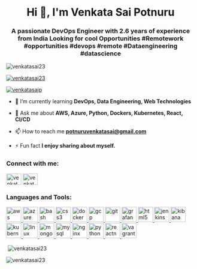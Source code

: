 <h1 align="center">Hi 👋, I'm Venkata Sai Potnuru</h1>
<h3 align="center">A passionate DevOps Engineer with 2.6 years of experience from India Looking for cool Opportunities #Remotework #opportunities #devops #remote #Dataengineering #datascience</h3>

<p align="left"> <img src="https://komarev.com/ghpvc/?username=venkatasai23&label=Profile%20views&color=0e75b6&style=flat" alt="venkatasai23" /> </p>

<p align="left"> <a href="https://github.com/ryo-ma/github-profile-trophy"><img src="https://github-profile-trophy.vercel.app/?username=venkatasai23" alt="venkatasai23" /></a> </p>

<p align="left"> <a href="https://twitter.com/venkatasaip" target="blank"><img src="https://img.shields.io/twitter/follow/venkatasaip?logo=twitter&style=for-the-badge" alt="venkatasaip" /></a> </p>

- 🌱 I’m currently learning **DevOps, Data Engineering, Web Technologies**

- 💬 Ask me about **AWS, Azure, Python, Dockers, Kubernetes, React, CI/CD**

- 📫 How to reach me **potnuruvenkatasai@gmail.com**

- ⚡ Fun fact **I enjoy sharing about myself.**

<h3 align="left">Connect with me:</h3>
<p align="left">
<a href="https://twitter.com/venkatasaip" target="blank"><img align="center" src="https://www.vectorlogo.zone/logos/twitter/twitter-tile.svg" alt="venkatasaip" height="30" width="40" /></a>
<a href="https://linkedin.com/in/venkatasai99" target="blank"><img align="center" src="https://www.vectorlogo.zone/logos/linkedin/linkedin-icon.svg" alt="venkatasai99" height="30" width="40" /></a>
</p>

<h3 align="left">Languages and Tools:</h3>

<p align="left"> 
<a href="https://aws.amazon.com" target="_blank" rel="noreferrer"> <img src="https://www.vectorlogo.zone/logos/amazon_aws/amazon_aws-icon.svg" alt="aws" width="40" height="40"/> </a> 
<a href="https://azure.microsoft.com/en-in/" target="_blank" rel="noreferrer"> <img src="https://www.vectorlogo.zone/logos/microsoft_azure/microsoft_azure-icon.svg" alt="azure" width="40" height="40"/> </a> 
<a href="https://www.gnu.org/software/bash/" target="_blank" rel="noreferrer"> <img src="https://www.vectorlogo.zone/logos/gnu_bash/gnu_bash-icon.svg" alt="bash" width="40" height="40"/> </a> 
<a href="https://www.w3schools.com/css/" target="_blank" rel="noreferrer"> <img src="https://www.vectorlogo.zone/logos/w3_css/w3_css-icon.svg" alt="css3" width="40" height="40"/> </a> 
<a href="https://www.docker.com/" target="_blank" rel="noreferrer"> <img src="https://www.vectorlogo.zone/logos/docker/docker-icon.svg" alt="docker" width="40" height="40"/> </a> 
<a href="https://cloud.google.com" target="_blank" rel="noreferrer"> <img src="https://www.vectorlogo.zone/logos/google_cloud/google_cloud-icon.svg" alt="gcp" width="40" height="40"/> </a> <a href="https://git-scm.com/" target="_blank" rel="noreferrer"> <img src="https://www.vectorlogo.zone/logos/git-scm/git-scm-icon.svg" alt="git" width="40" height="40"/> </a> 
<a href="https://grafana.com" target="_blank" rel="noreferrer"> <img src="https://www.vectorlogo.zone/logos/grafana/grafana-icon.svg" alt="grafana" width="40" height="40"/> </a> 
<a href="https://www.w3.org/html/" target="_blank" rel="noreferrer"> <img src="https://www.vectorlogo.zone/logos/w3_html5/w3_html5-icon.svg" alt="html5" width="40" height="40"/> </a> 
<a href="https://www.jenkins.io" target="_blank" rel="noreferrer"> <img src="https://www.vectorlogo.zone/logos/jenkins/jenkins-icon.svg" alt="jenkins" width="40" height="40"/> </a> 
<a href="https://www.elastic.co/kibana" target="_blank" rel="noreferrer"> <img src="https://www.vectorlogo.zone/logos/elasticco_kibana/elasticco_kibana-icon.svg" alt="kibana" width="40" height="40"/> </a> 
<a href="https://kubernetes.io" target="_blank" rel="noreferrer"> <img src="https://www.vectorlogo.zone/logos/kubernetes/kubernetes-icon.svg" alt="kubernetes" width="40" height="40"/> </a> <a href="https://www.linux.org/" target="_blank" rel="noreferrer"> <img src="https://www.vectorlogo.zone/logos/linux/linux-icon.svg" alt="linux" width="40" height="40"/> </a> 
<a href="https://www.mongodb.com/" target="_blank" rel="noreferrer"> <img src="https://www.vectorlogo.zone/logos/mongodb/mongodb-ar21.svg" alt="mongodb" width="40" height="40"/> </a> 
<a href="https://www.mysql.com/" target="_blank" rel="noreferrer"> <img src="https://www.vectorlogo.zone/logos/mysql/mysql-horizontal.svg" alt="mysql" width="40" height="40"/> </a> 
<a href="https://www.nginx.com" target="_blank" rel="noreferrer"> <img src="https://www.vectorlogo.zone/logos/nginx/nginx-icon.svg" alt="nginx" width="40" height="40"/> </a> <a href="https://www.python.org" target="_blank" rel="noreferrer"> <img src="https://www.vectorlogo.zone/logos/python/python-vertical.svg" alt="python" width="40" height="40"/> </a> 
<a href="https://reactnative.dev/" target="_blank" rel="noreferrer"> <img src="https://reactnative.dev/img/header_logo.svg" alt="reactnative" width="40" height="40"/> </a> <a href="https://www.vagrantup.com/" target="_blank" rel="noreferrer"> <img src="https://www.vectorlogo.zone/logos/vagrantup/vagrantup-icon.svg" alt="vagrant" width="40" height="40"/> </a> </p>



<p>&nbsp;<img align="center" src="https://github-readme-stats.vercel.app/api?username=venkatasai23&show_icons=true&locale=en" alt="venkatasai23" /></p>

<p><img align="center" src="https://github-readme-streak-stats.herokuapp.com/?user=venkatasai23&" alt="venkatasai23" /></p>

